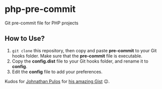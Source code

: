 # php-pre-commit
Git pre-commit file for PHP projects


## How to Use?

1. `git clone` this repository, then copy and paste **pre-commit** to your Git hooks folder. Make sure that the **pre-commit** file is executable.
2. Copy the **config.dist** file to your Git hooks folder, and rename it to **config**.
3. Edit the **config** file to add your preferences.

Kudos for [Johnathan Pulos](https://github.com/codemis) for [his amazing Gist](https://gist.github.com/codemis/8225337) :wink:.

